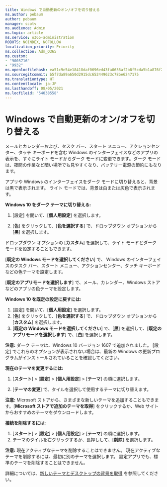 ```yaml
---
title: Windows で自動更新のオン/オフを切り替える
ms.author: pebaum
author: pebaum
manager: scotv
ms.audience: Admin
ms.topic: article
ms.service: o365-administration
ROBOTS: NOINDEX, NOFOLLOW
localization_priority: Priority
ms.collection: Adm_O365
ms.custom:
- "9005716"
- "9932"
ms.openlocfilehash: ea51c9e54e18418daf0696ed43fa0636af2b8f5cda5b1a876f2b6cc13eaad6fb
ms.sourcegitcommit: b5f7da89a650d2915dc652449623c78be6247175
ms.translationtype: HT
ms.contentlocale: ja-JP
ms.lasthandoff: 08/05/2021
ms.locfileid: "54038558"
---
```

# <a name="turn-on-and-off-automatic-updates-in-windows"></a>Windows で自動更新のオン/オフを切り替える

メールとカレンダーおよび、タスク バー、スタート メニュー、アクションセンター、タッチ キーボードを含む Windows のインターフェイスなどのアプリの表示を、すぐにライト モードからダーク モードに変更できます。ダーク モードは、夜間の作業など暗い場所でも見やすくなり、バッテリー電源の節約にもなります。  

アプリや Windows のインターフェイスをダーク モードに切り替えると、背景は黒で表示されます。 ライト モードでは、背景は白または灰色で表示されます。
 
**Windows 10 をダーク テーマに切り替える:**

1. [設定] を開いて、[**個人用設定**] を選択します。
  
1. [**色**] をクリックして、[**色を選択する**] で、ドロップダウン オプションから [**黒**] を選択します。

ドロップダウン オプションの [**カスタム**] を選択して、ライト モードとダーク モードを設定することもできます。

[**既定の Windows モードを選択してください**] で、 Windows のインターフェイスのタスク バー、スタート メニュー、アクションセンター、タッチ キーボードなどの色テーマを設定します。  

[**既定のアプリモードを選択します**] で、メール、カレンダー、Windows ストアなどのアプリの色テーマを設定します。
 
**Windows 10 を既定の設定に戻すには:**

1. [設定] を開いて、[**個人用設定**] を選択します。  
1. [**色**] をクリックして、[**色を選択する**] で、ドロップダウン オプションから [**カスタム**] を選択します。  
1. [**既定の Windows モードを選択してください**] で、[**黒**] を選択して、[**既定のアプリモードを選択します**] で、[**白**] を選択します。

**注意:** ダーク テーマは、Windows 10 バージョン 1607 で追加されました。 [設定] でこれらのオプションが表示されない場合は、最新の Windows の更新プログラムがインストールされていることを確認してください。

**現在のテーマを変更するには:**

1. [**スタート**]  >  [**設定**]  >  [**個人用設定**]  >  [**テーマ**] の順に選択します。  

1. [**テーマの変更**] で、タイルを選択して使用するテーマに切り替えます。 

**注意:** Microsoft ストアから、さまざまな新しいテーマを追加することもできます。[**Microsoft ストアで追加のテーマを取得**] をクリックするか、Web サイトからおすすめのテーマをダウンロードします。

**接続を削除するには:**

1. [**スタート**]  >  [**設定**]  >  [**個人用設定**]  >  [**テーマ**] の順に選択します。 
1. テーマのタイルを右クリックするか、長押しして、[**削除**] を選択します。 

**注意:** 現在アクティブなテーマを削除することはできません。 現在アクティブなテーマを削除するには、最初に別のテーマを選択します。 設定アプリでも、標準のテーマを削除することはできません。

詳細については、[新しいテーマとデスクトップの背景を取得](https://support.microsoft.com/windows/get-new-themes-and-desktop-backgrounds-09e3e0a6-02e3-5ecd-22a1-5d048e3cb0d3) を参照してください。

